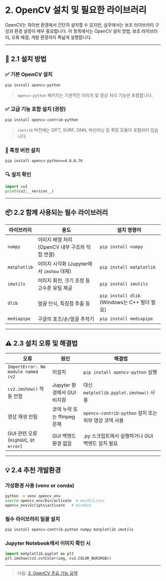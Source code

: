 # 2. OpenCV 설치 및 필요한 라이브러리

OpenCV는 파이썬 환경에서 간단히 설치할 수 있지만, 실무에서는 보조 라이브러리 구성과 환경 설정이 매우 중요합니다. 이 항목에서는 OpenCV 설치 방법, 보조 라이브러리, 오류 해결, 개발 환경까지 폭넓게 설명합니다.

---

## 🧩 2.1 설치 방법

### ✅ 기본 OpenCV 설치
```bash
pip install opencv-python
```
> `opencv-python` 패키지는 기본적인 이미지 및 영상 처리 기능만 포함합니다.

### ✅ 고급 기능 포함 설치 (권장)
```bash
pip install opencv-contrib-python
```
> `contrib` 버전에는 SIFT, SURF, DNN, 머신러닝 등 확장 모듈이 포함되어 있습니다.

### 🔄 특정 버전 설치
```bash
pip install opencv-python==4.8.0.76
```

### 🔍 설치 확인
```python
import cv2
print(cv2.__version__)
```

---

## 📦 2.2 함께 사용되는 필수 라이브러리

| 라이브러리 | 용도 | 설치 명령어 |
|------------|------|--------------|
| `numpy` | 이미지 배열 처리 (OpenCV 내부 구조와 직접 연결) | `pip install numpy` |
| `matplotlib` | 이미지 시각화 (Jupyter에서 `imshow` 대체) | `pip install matplotlib` |
| `imutils` | 이미지 회전, 크기 조정 등 고수준 유틸 제공 | `pip install imutils` |
| `dlib` | 얼굴 인식, 특징점 추출 등 | `pip install dlib` (Windows는 C++ 빌더 필요) |
| `mediapipe` | 구글의 포즈/손/얼굴 추적기 | `pip install mediapipe` |

---

## ⚠️ 2.3 설치 오류 및 해결법

| 오류 | 원인 | 해결법 |
|------|------|--------|
| `ImportError: No module named cv2` | 미설치 | `pip install opencv-python` 실행 |
| `cv2.imshow()` 작동 안함 | Jupyter 환경에서 GUI 비지원 | 대신 `matplotlib.pyplot.imshow()` 사용 |
| 영상 재생 안됨 | 코덱 누락 또는 ffmpeg 문제 | `opencv-contrib-python` 설치 또는 외부 영상 코덱 사용 |
| GUI 관련 오류 (`HighGUI`, `Qt error`) | GUI 백엔드 환경 없음 | .py 스크립트에서 실행하거나 GUI 백엔드 설치 필요 |

---

## 💡 2.4 추천 개발환경

### 가상환경 사용 (venv or conda)
```bash
python -m venv opencv_env
source opencv_env/bin/activate  # macOS/Linux
opencv_env\Scripts\activate   # Windows
```

### 필수 라이브러리 일괄 설치
```bash
pip install opencv-contrib-python numpy matplotlib imutils
```

### Jupyter Notebook에서 이미지 확인 시
```python
import matplotlib.pyplot as plt
plt.imshow(cv2.cvtColor(img, cv2.COLOR_BGR2RGB))
```

---

> 다음: [3. OpenCV 주요 기능 요약](./3_주요기능요약.md)
